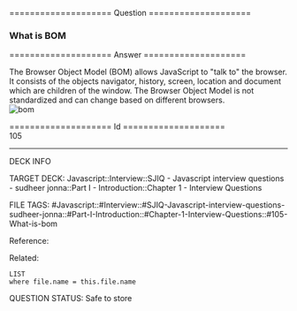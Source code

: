 ==================== Question ====================  

### What is BOM  

==================== Answer ====================  

The Browser Object Model (BOM) allows JavaScript to "talk to" the browser. It
consists of the objects navigator, history, screen, location and document which
are children of the window. The Browser Object Model is not standardized and can
change based on different browsers.  
![bom](../../../../images/bom.png)

==================== Id ====================  
105
<!--ID: 1707879880532-->

---

DECK INFO

TARGET DECK: Javascript::Interview::SJIQ - Javascript interview questions - sudheer jonna::Part I - Introduction::Chapter 1 - Interview Questions

FILE TAGS: #Javascript::#Interview::#SJIQ-Javascript-interview-questions-sudheer-jonna::#Part-I-Introduction::#Chapter-1-Interview-Questions::#105-What-is-bom

Reference:

Related:

```dataview
LIST
where file.name = this.file.name
```
QUESTION STATUS: Safe to store
